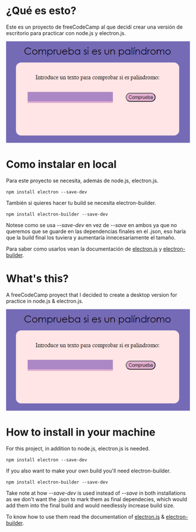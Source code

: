 # ¿Qué es esto?
Este es un proyecto de freeCodeCamp al que decidí crear una versión de escritorio para practicar con node.js y electron.js.

 ![Preview de la aplicación](preview.png)

# Como instalar en local
Para este proyecto se necesita, además de node.js, electron.js.
```
npm install electron --save-dev
```

También si quieres hacer tu build se necesita electron-builder.

```
npm install electron-builder --save-dev
```

Notese como se usa *--save-dev* en vez de *--save* en ambos ya que no queremos que se guarde en las dependencias finales en el .json, eso haría que la build final los tuviera y aumentaría innecesariamente el tamaño.

Para saber como usarlos vean la documentación de [electron.js](https://www.electronjs.org/docs/latest/tutorial/tutorial-first-app) y [electron-builder](https://www.electron.build/index.html).

# What's this?
A freeCodeCamp proyect that I decided to create a desktop version for practice in node.js & electron.js.

 ![Preview of the app](preview.png)

# How to install in your machine
For this project, in addition to node.js, electron.js is needed.
```
npm install electron --save-dev
```

If you also want to make your own build you'll need electron-builder.

```
npm install electron-builder --save-dev
```

Take note at how *--save-dev* is used instead of *--save* in both installations as we don't want the .json to mark them as final dependecies, which would add them into the final build and would needlessly increase build size.

To know how to use them read the documentation of [electron.js](https://www.electronjs.org/docs/latest/tutorial/tutorial-first-app) & [electron-builder](https://www.electron.build/index.html).
